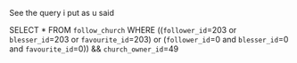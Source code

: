
See the query i put as u said

SELECT * FROM `follow_church` WHERE ((`follower_id`=203 or `blesser_id`=203 or `favourite_id`=203) or (`follower_id`=0 and `blesser_id`=0 and `favourite_id`=0)) && `church_owner_id`=49
